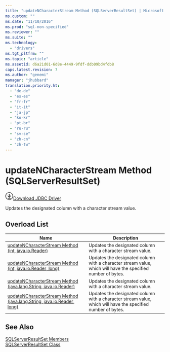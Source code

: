 ```yaml
---
title: "updateNCharacterStream Method (SQLServerResultSet) | Microsoft Docs"
ms.custom: ""
ms.date: "11/10/2016"
ms.prod: "sql-non-specified"
ms.reviewer: ""
ms.suite: ""
ms.technology: 
  - "drivers"
ms.tgt_pltfrm: ""
ms.topic: "article"
ms.assetid: d6a21d01-6d8e-4449-9fdf-ddb09bd4fdb8
caps.latest.revision: 7
ms.author: "genemi"
manager: "jhubbard"
translation.priority.ht: 
  - "de-de"
  - "es-es"
  - "fr-fr"
  - "it-it"
  - "ja-jp"
  - "ko-kr"
  - "pt-br"
  - "ru-ru"
  - "sv-se"
  - "zh-cn"
  - "zh-tw"
---
```

# updateNCharacterStream Method (SQLServerResultSet)
![Download](../../../ssdt/media/download.png)[Download JDBC Driver](http://go.microsoft.com/fwlink/?LinkId=245496)

  Updates the designated column with a character stream value.  
  
## Overload List  
  
|Name|Description|  
|----------|-----------------|  
|[updateNCharacterStream Method &#40;int, java.io.Reader&#41;](../../../connect/jdbc/reference/updatencharacterstream-method--int--java.io.reader-.md)|Updates the designated column with a character stream value.|  
|[updateNCharacterStream Method &#40;int, java.io.Reader, long&#41;](../../../connect/jdbc/reference/updatencharacterstream-method--int--java.io.reader--long-.md)|Updates the designated column with a character stream value, which will have the specified number of bytes.|  
|[updateNCharacterStream Method &#40;java.lang.String, java.io.Reader&#41;](../../../connect/jdbc/reference/updatencharacterstream-method--java.lang.string--java.io.reader-.md)|Updates the designated column with a character stream value.|  
|[updateNCharacterStream Method &#40;java.lang.String, java.io.Reader, long&#41;](../../../connect/jdbc/reference/updatencharacterstream-method--java.lang.string--java.io.reader--long-.md)|Updates the designated column with a character stream value, which will have the specified number of bytes.|  
  
## See Also  
 [SQLServerResultSet Members](../../../connect/jdbc/reference/sqlserverresultset-members.md)   
 [SQLServerResultSet Class](../../../connect/jdbc/reference/sqlserverresultset-class.md)  
  
  